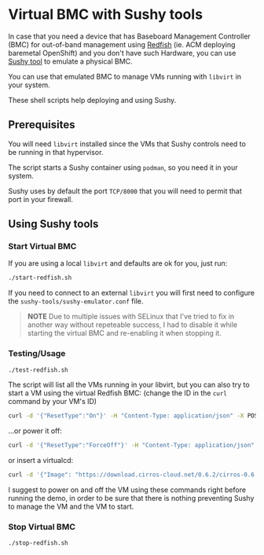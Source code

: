 # Virtual BMC with Sushy tools

In case that you need a device that has Baseboard Management Controller (BMC) for out-of-band management using [Redfish](https://www.dmtf.org/standards/redfish) (ie. ACM deploying baremetal OpenShift) and you don't have such Hardware, you can use [Sushy tool](https://docs.openstack.org/sushy/latest/) to emulate a physical BMC. 

You can use that emulated BMC to manage VMs running with `libvirt` in your system.

These shell scripts help deploying and using Sushy.

## Prerequisites

You will need `libvirt` installed since the VMs that Sushy controls need to be running in that hypervisor.

The script starts a Sushy container using `podman`, so you need it in your system.

Sushy uses by default the port `TCP/8000` that you will need to permit that port in your firewall.

## Using Sushy tools

### Start Virtual BMC

If you are using a local `libvirt` and defaults are ok for you, just run:

```bash
./start-redfish.sh
```

If you need to connect to an external `libvirt` you will first need to configure the `sushy-tools/sushy-emulator.conf` file.

> **NOTE**
> Due to multiple issues with SELinux that I've tried to fix in another way without repeteable success, I had to disable it while starting the virtual BMC and re-enabling it when stopping it.

### Testing/Usage

```bash
./test-redfish.sh
```

The script will list all the VMs running in your libvirt, but you can also try to start a VM using the virtual Redfish BMC: (change the ID in the `curl` command by your VM's ID)

```bash
curl -d '{"ResetType":"On"}' -H "Content-Type: application/json" -X POST http://localhost:8000/redfish/v1/Systems/<VM ID>/Actions/ComputerSystem.Reset
```

...or power it off:

```bash
curl -d '{"ResetType":"ForceOff"}' -H "Content-Type: application/json" -X POST http://localhost:8000/redfish/v1/Systems/<VM ID>/Actions/ComputerSystem.Reset
```


or insert a virtualcd:

```bash
curl -d '{"Image": "https://download.cirros-cloud.net/0.6.2/cirros-0.6.2-aarch64-disk.img", "Inserted": true}'      -H "Content-Type: application/json"      -X POST      http://localhost:8000/redfish/v1/Systems/<VM ID>/VirtualMedia/Cd/Actions/VirtualMedia.InsertMedia
```


I suggest to power on and off the VM using these commands right before running the demo, in order to be sure that there is nothing preventing Sushy to manage the VM and the VM to start.


### Stop Virtual BMC

```bash
./stop-redfish.sh
```


